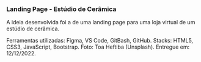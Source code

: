 ### Landing Page - Estúdio de Cerâmica
A ideia desenvolvida foi a de uma landing page para uma loja virtual de um estúdio de cerâmica. 

Ferramentas utilizadas: Figma, VS Code, GitBash, GitHub.
Stacks: HTML5, CSS3, JavaScript, Bootstrap.
Foto: Toa Heftiba (Unsplash).
Entregue em: 12/12/2022.
